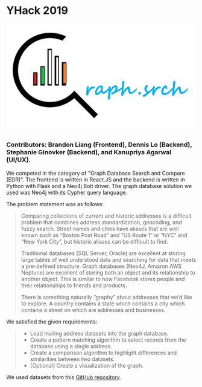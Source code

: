 # YHack 2019


<img src="./frontend/src/assets/logo.jpg" />


### Contributors: Brandon Liang (Frontend), Dennis Lo (Backend), Stephanie Ginovker (Backend), and  Kanupriya Agarwal (UI/UX).

We competed in the category of "Graph Database Search and Compare (EDR)". The frontend is written in React.JS and the backend is written in Python with Flask and a Neo4j Bolt driver. The graph database solution we used was Neo4j with its Cypher query language.

The problem statement was as follows:
<blockquote>
Comparing collections of current and historic addresses is a difficult problem that combines address standardization, geocoding, and fuzzy search. Street names and cities have aliases that are well known such as “Boston Post Road” and “US Route 1” or “NYC” and “New York City”, but historic aliases can be difficult to find.

Traditional databases (SQL Server, Oracle) are excellent at storing large tables of well understood data and searching for data that meets a pre-defined structure. Graph databases (Neo4J, Amazon AWS Neptune) are excellent of storing both an object and its relationship to another object. This is similar to how Facebook stores people and their relationships to friends and products.

There is something naturally “graphy” about addresses that we’d like to explore. A country contains a state which contains a city which contains a street on which are addresses and businesses.
</blockquote>

We satisfied the given requirements:


<blockquote>
	<ul>
		<li>Load mailing address datasets into the graph database. </li>
		<li>Create a pattern matching algorithm to select records from the database using a single address.</li>
		<li>Create a comparison algorithm to highlight differences and similarities between two datasets.</li>
		<li>[Optional] Create a visualization of the graph.</li>
	</ul>
</blockquote>

We used datasets from this <a href="https://github.com/EDRInc/RaD-EdrCore-Public">GitHub repository</a>.
